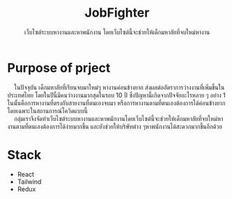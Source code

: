 <div align="center" >
    <div>
        <h1 color="red">JobFighter</h1>
        <span>เว็บไซต์ระบบหางานและหาพนักงาน โดยเว็บไซต์นี้จะช่วยให้เด็กมหาลัยที่จบใหม่หางาน</span>
    </div>
    <br/>
</div>

# Purpose of prject

&nbsp;&nbsp;&nbsp; ในปัจจุบัน เด็กมหาลัยที่เรียนจบมาใหม่ๆ หางานค่อนข้างยาก ส่งผลต่ออัตราการว่างงานที่เพิ่มขึ้นในประเทศไทย โดยในปีนี้มีคนว่างงานมากสุดในรอบ 10 ปี 
ซึ่งปัญหานี้เกิดจากปัจจัยอะไรหลาย ๆ อย่าง 1 ในนั้นคือการหางานที่ตรงกับสายงานที่ตนเองจบมา หรือการหางานตามที่ตนเองต้องการได้ค่อนข้างยากโดยเฉพาะในสถานการณ์โควิดแบบนี้</br>
&nbsp;&nbsp;&nbsp; กลุ่มเราจึงจัดทำเว็บไซต์ระบบหางานและหาพนักงานโดยเว็บไซต์นี้จะช่วยให้เด็กมหาลัยที่จบใหม่หางานตามที่ตนเองต้องการได้ง่ายมากขึ้น และยังช่วยให้บริษัทต่าง ๆหาพนักงานได้สะดวกมากขึ้นอีกด้วย

# Stack
- React  
- Tailwind
- Redux


